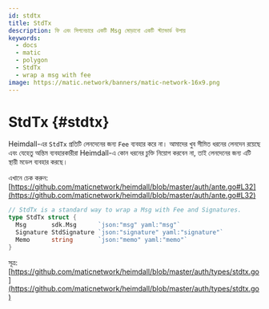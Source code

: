 ```yaml
---
id: stdtx
title: StdTx
description: ফি এবং সিগনেচারে একটি Msg মোড়ানো একটি স্ট্যান্ডার্ড উপায়
keywords:
  - docs
  - matic
  - polygon
  - StdTx
  - wrap a msg with fee
image: https://matic.network/banners/matic-network-16x9.png
---
```


# StdTx {#stdtx}

Heimdall-এর `StdTx` প্রতিটি লেনদেনের জন্য `Fee` ব্যবহার করে না। আমাদের খুব সীমিত ধরনের লেনদেন রয়েছে এবং যেহেতু অন্তিম ব্যবহারকারীরা Heimdall-এ কোন ধরনের চুক্তি নিয়োগ করবেন না, তাই লেনদেনের জন্য এটি স্থায়ী মডেল ব্যবহার করছে।

এখানে চেক করুন: [https://github.com/maticnetwork/heimdall/blob/master/auth/ante.go#L32](https://github.com/maticnetwork/heimdall/blob/master/auth/ante.go#L32)

```go
// StdTx is a standard way to wrap a Msg with Fee and Signatures.
type StdTx struct {
  Msg       sdk.Msg      `json:"msg" yaml:"msg"`
  Signature StdSignature `json:"signature" yaml:"signature"`
  Memo      string       `json:"memo" yaml:"memo"`
}
```

সূত্র: [https://github.com/maticnetwork/heimdall/blob/master/auth/types/stdtx.go](https://github.com/maticnetwork/heimdall/blob/master/auth/types/stdtx.go)
